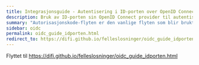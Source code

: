 ```yaml
---
title: Integrasjonsguide - Autentisering i ID-porten over OpenID Connect
description: Bruk av ID-porten sin OpenID Connect provider til autentisering med autorisasjonskode-flyten
summary: "Autorisasjonskode-flyten er den vanlige flyten som blir brukt i OpenID Connect, og er anbefalt flyt for de fleste tjenester."
sidebar: oidc
permalink: oidc_guide_idporten.html 
redirect_to: https://difi.github.io/felleslosninger/oidc_guide_idporten.html
---
```

Flyttet til https://difi.github.io/felleslosninger/oidc_guide_idporten.html 
